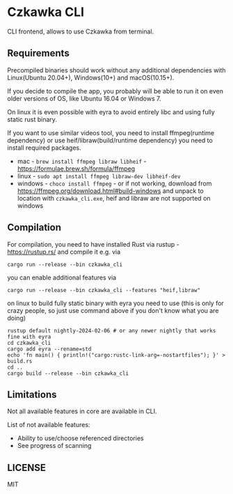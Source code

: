 # Czkawka CLI

CLI frontend, allows to use Czkawka from terminal.

## Requirements
Precompiled binaries should work without any additional dependencies with Linux(Ubuntu 20.04+), Windows(10+) and macOS(10.15+).

If you decide to compile the app, you probably will be able to run it on even older versions of OS, like Ubuntu 16.04 or Windows 7.

On linux it is even possible with eyra to avoid entirely libc and using fully static rust binary.

If you want to use similar videos tool, you need to install ffmpeg(runtime dependency) or use heif/libraw(build/runtime dependency) you need to install required packages.
- mac - `brew install ffmpeg libraw libheif` - https://formulae.brew.sh/formula/ffmpeg
- linux - `sudo apt install ffmpeg libraw-dev libheif-dev`
- windows - `choco install ffmpeg` - or if not working, download from https://ffmpeg.org/download.html#build-windows and unpack to location with `czkawka_cli.exe`, heif and libraw are not supported on windows

## Compilation
For compilation, you need to have installed Rust via rustup - https://rustup.rs/ and compile it e.g. via
```shell
cargo run --release --bin czkawka_cli
```
you can enable additional features via
```shell
cargo run --release --bin czkawka_cli --features "heif,libraw"
```
on linux to build fully static binary with eyra you need to use (this is only for crazy people, so just use command above if you don't know what you are doing)
```shell
rustup default nightly-2024-02-06 # or any newer nightly that works fine with eyra
cd czkawka_cli
cargo add eyra --rename=std
echo 'fn main() { println!("cargo:rustc-link-arg=-nostartfiles"); }' > build.rs
cd ..
cargo build --release --bin czkawka_cli
```

## Limitations
Not all available features in core are available in CLI.

List of not available features:
- Ability to use/choose referenced directories
- See progress of scanning

## LICENSE
MIT